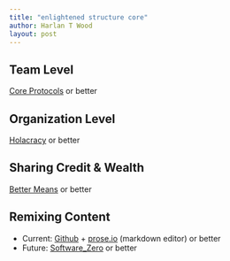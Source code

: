 ```yaml
---
title: "enlightened structure core"
author: Harlan T Wood
layout: post
---
```


Team Level
----------
[Core Protocols](http://liveingreatness.com/files/core-protocols-3.03.html) or better

Organization Level
------------------
[Holacracy](http://www.holacracy.org/sites/default/files/resources/holacracy_constitution_v3.0_0.pdf) or better
    
Sharing Credit & Wealth
-----------------------
[Better Means](http://bettermeans.com/front/open_enterprise_governance_model.html) or better

Remixing Content
----------------

* Current: [Github](https://help.github.com/) + [prose.io](http://prose.io/) (markdown editor) or better
* Future: [Software_Zero](http://enlightenedstructure.org/Software_Zero/) or better

